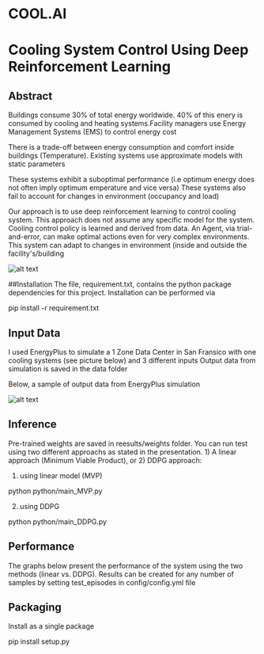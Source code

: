 
# COOL.AI
# Cooling System Control Using Deep Reinforcement Learning


## Abstract

Buildings consume 30% of total energy worldwide. 40% of this enery is consumed by cooling 
and heating systems.Facility managers use Energy Management Systems (EMS) to control energy cost 

There is a trade-off between energy consumption and comfort inside buildings (Temperature). Existing systems use approximate models with static parameters

These systems exhibit a suboptimal performance (i.e optimum energy does not often imply optimum emperature and vice versa) These systems also fail to account for changes in environment (occupancy and load)

Our approach is to use deep reinforcement learning to control cooling system. This approach does not assume any specific model for the system. Cooling control policy is learned and derived from data. An Agent, via trial-and-error, can make optimal actions even for very complex environments. This system can adapt to changes in environment (inside and outside the facility's/building

![alt text](https://github.com/qatshana/Cool.AI/blob/master/images/DRL-Cooling-Model.png)

##Installation
The file, requirement.txt, contains the python package dependencies for this project. Installation can be performed via

pip install -r requirement.txt

## Input Data
I used EnergyPlus to simulate a 1 Zone Data Center in San Fransico with one cooling systems (see picture below) and 3 different inputs 
Output data from simulation is saved in the data folder

Below, a sample of output data from EnergyPlus simulation

![alt text](https://github.com/qatshana/Cool.AI/blob/master/images/DRL-Cooling-Model.png)

## Inference

Pre-trained weights are saved in reesults/weights folder. You can run test using two different approachs as stated in the presentation. 1) A linear approach (Minimum Viable Product), or 2) DDPG approach:

1) using linear model (MVP)

python python/main_MVP.py 

2) using DDPG

python python/main_DDPG.py 




## Performance 
The graphs below present the performance of the system using the two methods (linear vs. DDPG). Results can be created for any number of samples by setting test_episodes in config/config.yml file 




## Packaging
Install as a single package

pip install setup.py
